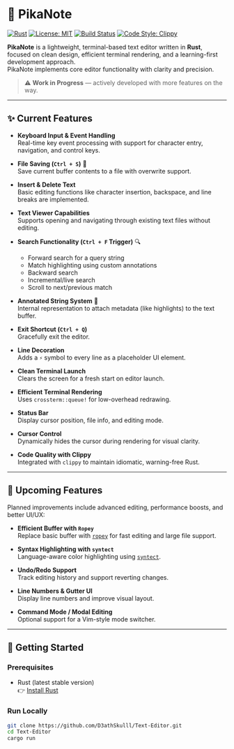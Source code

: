 # 📝 PikaNote

[![Rust](https://img.shields.io/badge/Rust-1.75+-orange?logo=rust)](https://www.rust-lang.org/)
[![License: MIT](https://img.shields.io/badge/license-MIT-blue.svg)](LICENSE)
[![Build Status](https://img.shields.io/badge/build-passing-brightgreen)](#)
[![Code Style: Clippy](https://img.shields.io/badge/style-clippy-4e8cff?logo=rust)](https://github.com/rust-lang/rust-clippy)

**PikaNote** is a lightweight, terminal-based text editor written in **Rust**, focused on clean design, efficient terminal rendering, and a learning-first development approach.  
 PikaNote implements core editor functionality with clarity and precision.

> ⚠️ **Work in Progress** — actively developed with more features on the way.

---

## ✨ Current Features

- **Keyboard Input & Event Handling**  
  Real-time key event processing with support for character entry, navigation, and control keys.

- **File Saving (`Ctrl + S`)** 💾  
  Save current buffer contents to a file with overwrite support.

- **Insert & Delete Text**  
  Basic editing functions like character insertion, backspace, and line breaks are implemented.

- **Text Viewer Capabilities**  
  Supports opening and navigating through existing text files without editing.

- **Search Functionality (`Ctrl + F` Trigger)** 🔍  
  - Forward search for a query string
  - Match highlighting using custom annotations 
  - Backward search
  - Incremental/live search
  - Scroll to next/previous match
    
- **Annotated String System** 🧵  
  Internal representation to attach metadata (like highlights) to the text buffer.

- **Exit Shortcut (`Ctrl + Q`)**  
  Gracefully exit the editor.

- **Line Decoration**  
  Adds a `⚡` symbol to every line as a placeholder UI element.

- **Clean Terminal Launch**  
  Clears the screen for a fresh start on editor launch.

- **Efficient Terminal Rendering**  
  Uses `crossterm::queue!` for low-overhead redrawing.

- **Status Bar**  
  Display cursor position, file info, and editing mode.
  
- **Cursor Control**  
  Dynamically hides the cursor during rendering for visual clarity.

- **Code Quality with Clippy**  
  Integrated with `clippy` to maintain idiomatic, warning-free Rust.

---

## 🔮 Upcoming Features

Planned improvements include advanced editing, performance boosts, and better UI/UX:

- **Efficient Buffer with `Ropey`**  
  Replace basic buffer with [`ropey`](https://crates.io/crates/ropey) for fast editing and large file support.

- **Syntax Highlighting with `syntect`**  
  Language-aware color highlighting using [`syntect`](https://github.com/trishume/syntect).

- **Undo/Redo Support**  
  Track editing history and support reverting changes.

- **Line Numbers & Gutter UI**  
  Display line numbers and improve visual layout.

- **Command Mode / Modal Editing**  
  Optional support for a Vim-style mode switcher.

---

## 🚀 Getting Started

### Prerequisites

- Rust (latest stable version)  
  👉 [Install Rust](https://www.rust-lang.org/tools/install)

### Run Locally

```bash
git clone https://github.com/D3athSkulll/Text-Editor.git
cd Text-Editor
cargo run